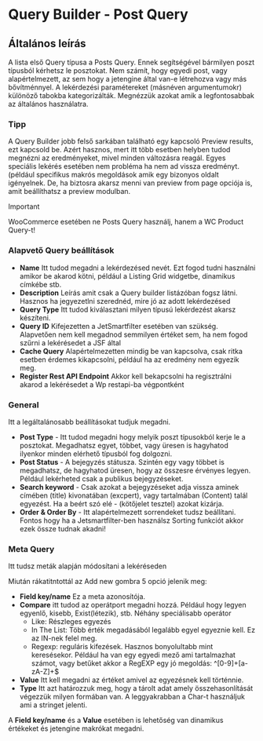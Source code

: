 # Query Builder - Post Query

## Általános leírás
A lista első Query típusa a Posts Query. Ennek segítségével bármilyen poszt típusból kérhetsz le posztokat. Nem számít, hogy egyedi post, vagy alapértelmezett, az sem hogy a jetengine által van-e létrehozva vagy más bővítménnyel. A lekérdezési paramétereket (másnéven argumentumokr) különöző tabokba kategorizálták. Megnézzük azokat amik a legfontosabbak az általános használatra.

### Tipp

A Query Builder jobb felső sarkában található egy kapcsoló Preview results, ezt kapcsold be. Azért hasznos, mert itt több esetben helyben tudod megnézni az eredményeket, mivel minden változásra reagál. Egyes speciális lekérés esetében nem probléma ha nem ad vissza eredményt. (például specifikus makrós megoldások amik egy bizonyos oldalt igényelnek. De, ha biztosra akarsz menni van preview from page opciója is, amit beállíthatsz a preview modulban.

> [!IMPORTANT]
> WooCommerce esetében ne Posts Query használj, hanem a WC Product Query-t!

### Alapvető Query beállítások

* **Name** Itt tudod megadni a lekérdezésed nevét. Ezt fogod tudni használni amikor be akarod kötni, például a Listing Grid widgetbe, dinamikus címkébe stb.
* **Description** Leírás amit csak a Query builder listázóban fogsz látni. Hasznos ha jegyezetlni szerednéd, mire jó az adott lekérdezésed
* **Query Type** Itt tudod kiválasztani milyen típusú lekérdezést akarsz készíteni.
* **Query ID** Kifejezetten a JetSmartfilter esetében van szükség. Alapvetően nem kell megadnod semmilyen értéket sem, ha nem fogod szűrni a lekérésedet a JSF által
* **Cache Query** Alapértelmezetten mindig be van kapcsolva, csak ritka esetben érdemes kikapcsolni, például ha az eredmény nem egyezik meg.
* **Register Rest API Endpoint** Akkor kell bekapcsolni ha regisztrálni akarod a lekérésedet a Wp restapi-ba végpontként

### General
Itt a legáltalánosabb beállításokat tudjuk megadni.

* **Post Type** - Itt tudod megadni hogy melyik poszt típusokból kerje le a posztokat. Megadhatsz egyet, többet, vagy üresen is hagyhatod ilyenkor minden elérhető típusból fog dolgozni.
* **Post Status** - A bejegyzés státusza. Szintén egy vagy többet is megadhatsz, de hagyhatod üresen, hogy az összesre érvényes legyen. Például lekérheted csak a publikus bejegyzéseket.
* **Search keyword** - Csak azokat a bejegyzéseket adja vissza aminek címében (title) kivonatában (excpert), vagy tartalmában (Content) talál egyezést. Ha a beért szó elé - (kötőjelet tesztel) azokat kizárja.
* **Order & Order By** - Itt alapértelmezett sorrendeket tudsz beállítani. Fontos hogy ha a Jetsmartfilter-ben használsz Sorting funkciót akkor ezek össze tudnak akadni!

### Meta Query
Itt tudsz meták alapján módosítani a lekéréseden

Miután rákatitntottál az Add new gombra 5 opció jelenik meg:

* **Field key/name** Ez a meta azonosítója.
* **Compare** itt tudod az operátport megadni hozzá. Például hogy legyen egyenlő, kisebb, Exist(létezik), stb. Néhány speciálisabb operátor
  -  Like: Részleges egyezés
  -  In The List: Több érték megadásából legalább egyel egyeznie kell. Ez az IN-nek felel meg.
  -  Regexp: reguláris kifezések. Hasznos bonyolultabb mint keresésekor. Például ha van egy egyedi mező ami tartalmazhat számot, vagy betűket akkor a RegEXP egy jó megoldás: ^[0-9]+[a-zA-Z]+$
* **Value** Itt kell megadni az értéket amivel az egyezésnek kell történnie.
* **Type** Itt azt határozzuk meg, hogy a tárolt adat amely összehasonlítását végezzük milyen formában van. A leggyakrabban a Char-t használjuk ami a stringet jelenti.

A **Field key/name** és a **Value** esetében is lehetőség van dinamikus értékeket és jetengine makrókat megadni.

